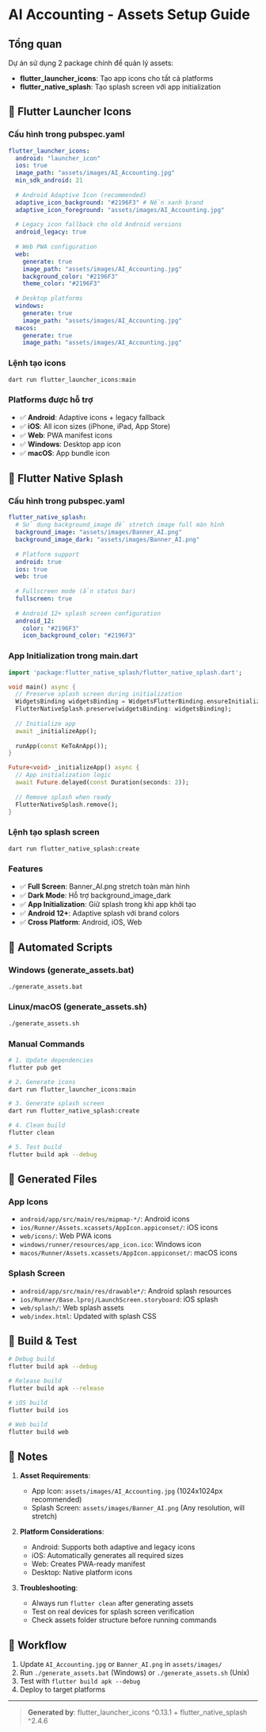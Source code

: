 # AI Accounting - Assets Setup Guide

## Tổng quan

Dự án sử dụng 2 package chính để quản lý assets:
- **flutter_launcher_icons**: Tạo app icons cho tất cả platforms
- **flutter_native_splash**: Tạo splash screen với app initialization

## 📱 Flutter Launcher Icons

### Cấu hình trong pubspec.yaml

```yaml
flutter_launcher_icons:
  android: "launcher_icon"
  ios: true
  image_path: "assets/images/AI_Accounting.jpg"
  min_sdk_android: 21
  
  # Android Adaptive Icon (recommended)
  adaptive_icon_background: "#2196F3" # Nền xanh brand
  adaptive_icon_foreground: "assets/images/AI_Accounting.jpg"
  
  # Legacy icon fallback cho old Android versions
  android_legacy: true
  
  # Web PWA configuration  
  web:
    generate: true
    image_path: "assets/images/AI_Accounting.jpg"
    background_color: "#2196F3"
    theme_color: "#2196F3"
    
  # Desktop platforms
  windows:
    generate: true
    image_path: "assets/images/AI_Accounting.jpg"
  macos:
    generate: true
    image_path: "assets/images/AI_Accounting.jpg"
```

### Lệnh tạo icons

```bash
dart run flutter_launcher_icons:main
```

### Platforms được hỗ trợ

- ✅ **Android**: Adaptive icons + legacy fallback
- ✅ **iOS**: All icon sizes (iPhone, iPad, App Store)
- ✅ **Web**: PWA manifest icons
- ✅ **Windows**: Desktop app icon
- ✅ **macOS**: App bundle icon

## 🎨 Flutter Native Splash

### Cấu hình trong pubspec.yaml

```yaml
flutter_native_splash:
  # Sử dụng background_image để stretch image full màn hình
  background_image: "assets/images/Banner_AI.png"
  background_image_dark: "assets/images/Banner_AI.png"
  
  # Platform support
  android: true
  ios: true 
  web: true
  
  # Fullscreen mode (ẩn status bar)
  fullscreen: true
  
  # Android 12+ splash screen configuration
  android_12:
    color: "#2196F3"
    icon_background_color: "#2196F3"
```

### App Initialization trong main.dart

```dart
import 'package:flutter_native_splash/flutter_native_splash.dart';

void main() async {
  // Preserve splash screen during initialization
  WidgetsBinding widgetsBinding = WidgetsFlutterBinding.ensureInitialized();
  FlutterNativeSplash.preserve(widgetsBinding: widgetsBinding);
  
  // Initialize app
  await _initializeApp();
  
  runApp(const KeToAnApp());
}

Future<void> _initializeApp() async {
  // App initialization logic
  await Future.delayed(const Duration(seconds: 2));
  
  // Remove splash when ready
  FlutterNativeSplash.remove();
}
```

### Lệnh tạo splash screen

```bash
dart run flutter_native_splash:create
```

### Features

- ✅ **Full Screen**: Banner_AI.png stretch toàn màn hình
- ✅ **Dark Mode**: Hỗ trợ background_image_dark
- ✅ **App Initialization**: Giữ splash trong khi app khởi tạo
- ✅ **Android 12+**: Adaptive splash với brand colors
- ✅ **Cross Platform**: Android, iOS, Web

## 🔧 Automated Scripts

### Windows (generate_assets.bat)
```bash
./generate_assets.bat
```

### Linux/macOS (generate_assets.sh)
```bash
./generate_assets.sh
```

### Manual Commands
```bash
# 1. Update dependencies
flutter pub get

# 2. Generate icons
dart run flutter_launcher_icons:main

# 3. Generate splash screen
dart run flutter_native_splash:create

# 4. Clean build
flutter clean

# 5. Test build
flutter build apk --debug
```

## 📁 Generated Files

### App Icons
- `android/app/src/main/res/mipmap-*/`: Android icons
- `ios/Runner/Assets.xcassets/AppIcon.appiconset/`: iOS icons
- `web/icons/`: Web PWA icons
- `windows/runner/resources/app_icon.ico`: Windows icon
- `macos/Runner/Assets.xcassets/AppIcon.appiconset/`: macOS icons

### Splash Screen
- `android/app/src/main/res/drawable*/`: Android splash resources
- `ios/Runner/Base.lproj/LaunchScreen.storyboard`: iOS splash
- `web/splash/`: Web splash assets
- `web/index.html`: Updated with splash CSS

## 🚀 Build & Test

```bash
# Debug build
flutter build apk --debug

# Release build
flutter build apk --release

# iOS build
flutter build ios

# Web build
flutter build web
```

## 📝 Notes

1. **Asset Requirements**:
   - App Icon: `assets/images/AI_Accounting.jpg` (1024x1024px recommended)
   - Splash Screen: `assets/images/Banner_AI.png` (Any resolution, will stretch)

2. **Platform Considerations**:
   - Android: Supports both adaptive and legacy icons
   - iOS: Automatically generates all required sizes
   - Web: Creates PWA-ready manifest
   - Desktop: Native platform icons

3. **Troubleshooting**:
   - Always run `flutter clean` after generating assets
   - Test on real devices for splash screen verification
   - Check assets folder structure before running commands

## 🔄 Workflow

1. Update `AI_Accounting.jpg` or `Banner_AI.png` in `assets/images/`
2. Run `./generate_assets.bat` (Windows) or `./generate_assets.sh` (Unix)
3. Test with `flutter build apk --debug`
4. Deploy to target platforms

---

> **Generated by**: flutter_launcher_icons ^0.13.1 + flutter_native_splash ^2.4.6 